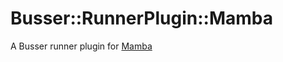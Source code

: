 # Busser::RunnerPlugin::Mamba

A Busser runner plugin for [Mamba](https://github.com/nestorsalceda/mamba.git)
